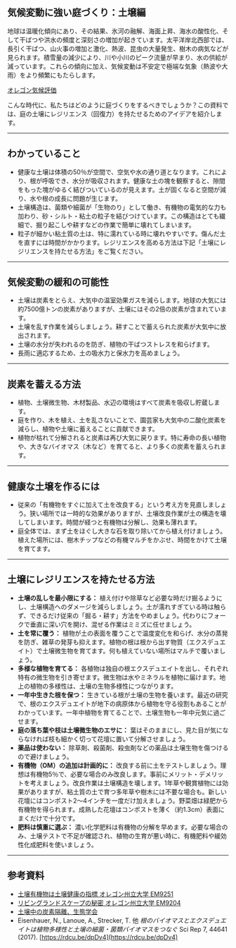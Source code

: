 ## 気候変動に強い庭づくり：土壌編

地球は温暖化傾向にあり、その結果、氷河の融解、海面上昇、海水の酸性化、そして干ばつや洪水の頻度と深刻さの増加が起きています。太平洋岸北西部では、長引く干ばつ、山火事の増加と激化、熱波、昆虫の大量発生、樹木の病気などが見られます。積雪量の減少により、川や小川のピーク流量が早まり、水の供給が減っています。これらの傾向に加え、気候変動は不安定で極端な気象（熱波や大雨）をより頻繁にもたらします。

[オレゴン気候評価](https://blogs.oregonstate.edu/occri/oregon-climate-assessments/)

こんな時代に、私たちはどのように庭づくりをするべきでしょうか？この資料では、庭の土壌にレジリエンス（回復力）を持たせるためのアイデアを紹介します。

---

## わかっていること

- 健康な土壌は体積の50％が空間で、空気や水の通り道となります。これにより、根が呼吸でき、水分が吸収されます。健康な土の塊を観察すると、隙間をもった塊がゆるく結びついているのが見えます。土が固くなると空間が減り、水や根の成長に問題が生じます。
- 土壌構造は、菌類や細菌が「生物のり」として働き、有機物の電気的な力も加わり、砂・シルト・粘土の粒子を結びつけています。この構造はとても繊細で、掘り起こしや耕すなどの作業で簡単に壊れてしまいます。
- 粒子が細かい粘土質の土は、特に濡れている時に壊れやすいです。傷んだ土を直すには時間がかかります。レジリエンスを高める方法は下記「土壌にレジリエンスを持たせる方法」をご覧ください。

---

## 気候変動の緩和の可能性

- 土壌は炭素をとらえ、大気中の温室効果ガスを減らします。地球の大気には約7500億トンの炭素がありますが、土壌にはその2倍の炭素が含まれています。
- 土壌を乱す作業を減らしましょう。耕すことで蓄えられた炭素が大気中に放出されます。
- 土壌の水分が失われるのを防ぎ、植物の干ばつストレスを和らげます。
- 長雨に適応するため、土の吸水力と保水力を高めましょう。

---

## 炭素を蓄える方法

- 植物、土壌微生物、木材製品、水辺の環境はすべて炭素を吸収し貯蔵します。
- 庭を作り、木を植え、土を乱さないことで、園芸家も大気中の二酸化炭素を減らし、植物や土壌に蓄えることに貢献できます。
- 植物が枯れて分解されると炭素は再び大気に戻ります。特に寿命の長い植物や、大きなバイオマス（木など）を育てると、より多くの炭素を蓄えられます。

---

## 健康な土壌を作るには

- 従来の「有機物をすぐに加えて土を改良する」という考え方を見直しましょう。狭い場所では一時的な効果がありますが、土壌改良作業が土の構造を壊してしまいます。時間が経つと有機物は分解し、効果も薄れます。
- 庭全体では、まず土をほぐし大きな石を取り除いてから植え付けましょう。植えた場所には、樹木チップなどの有機マルチをかぶせ、時間をかけて土壌を育てます。

---

## 土壌にレジリエンスを持たせる方法

- **土壌の乱しを最小限にする：** 植え付けや除草など必要な時だけ掘るようにし、土壌構造へのダメージを減らしましょう。土が濡れすぎている時は触らず、できるだけ従来の「掘る・耕す」方法をやめましょう。代わりにフォークで垂直に深い穴を開け、混ぜる作業はミミズに任せましょう。
- **土を常に覆う：** 植物が土の表面を覆うことで温度変化を和らげ、水分の蒸発を防ぎ、雑草の発芽も抑えます。植物の根は根から出す物質（エクスデュエイト）で土壌微生物を育てます。何も植えていない場所はマルチで覆いましょう。
- **多様な植物を育てる：** 各植物は独自の根エクスデュエイトを出し、それぞれ特有の微生物を引き寄せます。微生物は水やミネラルを植物に届けます。地上の植物の多様性は、土壌の生物多様性につながります。
- **一年中生きた根を保つ：** 生きている根が土壌の生物を養います。最近の研究で、根のエクスデュエイトが地下の病原体から植物を守る役割もあることがわかっています。一年中植物を育てることで、土壌生物も一年中元気に過ごせます。
- **庭の落ち葉や枝は土壌微生物のエサに：** 葉はそのままにし、見た目が気にならなければ枝も細かく切って花壇に置いて分解させましょう。
- **薬品は使わない：** 除草剤、殺菌剤、殺虫剤などの薬品は土壌生物を傷つけるので避けましょう。
- **有機物（OM）の追加は計画的に：** 改良する前に土をテストしましょう。理想は有機物5％で、必要な場合のみ改良します。事前にメリット・デメリットを考えましょう。改良作業は土壌構造を壊します。1年草や観賞植物には効果がありますが、粘土質の土で育つ多年草や樹木には不要な場合も。新しい花壇にはコンポスト2～4インチを一度だけ加えましょう。野菜畑は緑肥から有機物を得られます。成熟した花壇はコンポストを薄く（約1.3cm）表面にまくだけで十分です。
- **肥料は慎重に選ぶ：** 濃い化学肥料は有機物の分解を早めます。必要な場合のみ、土壌テストで不足が確認され、植物の生育が悪い時に、有機肥料や緩効性化成肥料を使いましょう。

---

## 参考資料

- [土壌有機物は土壌健康の指標 オレゴン州立大学 EM9251](https://extension.oregonstate.edu/sites/default/files/documents/em9251.pdf)
- [リビングランドスケープの秘密 オレゴン州立大学 EM9204](https://extension.oregonstate.edu/sites/default/files/2023-10/em9304-update-100223.pdf)
- [土壌中の炭素隔離、生態学会](https://www.esa.org/esa/wp-content/uploads/2012/12/carbonsequestrationinsoils.pdf)
- Eisenhauer, N., Lanoue, A., Strecker, T. 他 *根のバイオマスとエクスデュエイトは植物多様性と土壌の細菌・菌類バイオマスをつなぐ* Sci Rep 7, 44641 (2017). [https://rdcu.be/dpDv4](https://rdcu.be/dpDv4)
